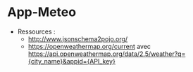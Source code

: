 # App-Meteo

* Ressources :
  - http://www.jsonschema2pojo.org/
  - https://openweathermap.org/current avec https://api.openweathermap.org/data/2.5/weather?q={city_name}&appid={API_key}
